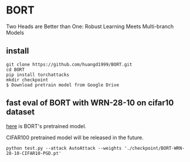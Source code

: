 # BORT
Two Heads are Better than One: Robust Learning Meets Multi-branch Models


## install
```
git clone https://github.com/huangd1999/BORT.git
cd BORT
pip install torchattacks
mkdir checkpoint
$ Download pretrain model from Google Drive
```

## fast eval of BORT with WRN-28-10 on cifar10 dataset
[here](https://drive.google.com/drive/folders/1AtUTIfQ1C3yEoMybvKaXHoRUTD8K_mH-?usp=sharing) is BORT's pretrained model. 

CIFAR100 pretrained model will be released in the future.

`python test.py --attack AutoAttack --weights './checkpoint/BORT-WRN-28-10-CIFAR10-PGD.pt' ` 
